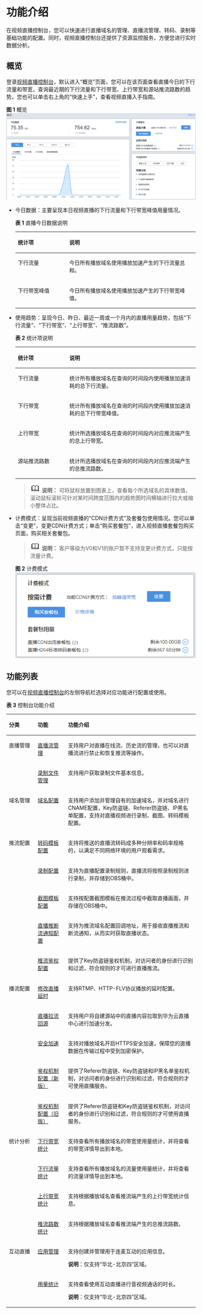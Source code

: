 # 功能介绍<a name="live010001"></a>

在视频直播控制台，您可以快速进行直播域名的管理、直播流管理、转码、录制等基础功能的配置。同时，视频直播控制台还提供了资源监控服务，方便您进行实时数据分析。

## 概览<a name="section1462915416513"></a>

登录[视频直播控制台](https://console.huaweicloud.com/live)，默认进入“概览”页面，您可以在该页面查看直播今日的下行流量和带宽，查询最近期的下行流量和下行带宽、上行带宽和源站推流路数的趋势。您也可以单击右上角的“快速上手”，查看视频直播入手指南。

**图 1**  概览<a name="fig39423817571"></a>  
![](figures/概览.png "概览")

-   今日数据：主要呈现本日视频直播的下行流量和下行带宽峰值用量情况。

    **表 1**  直播今日数据说明

    <a name="table68801454468"></a>
    <table><thead align="left"><tr id="row28819454466"><th class="cellrowborder" valign="top" width="28.449999999999996%" id="mcps1.2.3.1.1"><p id="p230171514414"><a name="p230171514414"></a><a name="p230171514414"></a>统计项</p>
    </th>
    <th class="cellrowborder" valign="top" width="71.55%" id="mcps1.2.3.1.2"><p id="p8308159418"><a name="p8308159418"></a><a name="p8308159418"></a>说明</p>
    </th>
    </tr>
    </thead>
    <tbody><tr id="row288124518462"><td class="cellrowborder" valign="top" width="28.449999999999996%" headers="mcps1.2.3.1.1 "><p id="p153014151942"><a name="p153014151942"></a><a name="p153014151942"></a>下行流量</p>
    </td>
    <td class="cellrowborder" valign="top" width="71.55%" headers="mcps1.2.3.1.2 "><p id="p73017151042"><a name="p73017151042"></a><a name="p73017151042"></a>今日所有播放域名使用播放加速产生的下行流量总和。</p>
    </td>
    </tr>
    <tr id="row988154584619"><td class="cellrowborder" valign="top" width="28.449999999999996%" headers="mcps1.2.3.1.1 "><p id="p1430141519419"><a name="p1430141519419"></a><a name="p1430141519419"></a>下行带宽峰值</p>
    </td>
    <td class="cellrowborder" valign="top" width="71.55%" headers="mcps1.2.3.1.2 "><p id="p43091510418"><a name="p43091510418"></a><a name="p43091510418"></a>今日所有播放域名使用播放加速产生的下行带宽峰值。</p>
    </td>
    </tr>
    </tbody>
    </table>

-   使用趋势：呈现今日、昨日、最近一周或一个月内的直播用量趋势，包括“下行流量“、“下行带宽“、“上行带宽”、“推流路数”。

    **表 2**  统计项说明

    <a name="table58182018817"></a>
    <table><thead align="left"><tr id="row28112014817"><th class="cellrowborder" valign="top" width="28.560000000000002%" id="mcps1.2.3.1.1"><p id="p5812201687"><a name="p5812201687"></a><a name="p5812201687"></a>统计项</p>
    </th>
    <th class="cellrowborder" valign="top" width="71.44%" id="mcps1.2.3.1.2"><p id="p14813201688"><a name="p14813201688"></a><a name="p14813201688"></a>说明</p>
    </th>
    </tr>
    </thead>
    <tbody><tr id="row88111201384"><td class="cellrowborder" valign="top" width="28.560000000000002%" headers="mcps1.2.3.1.1 "><p id="p14821120287"><a name="p14821120287"></a><a name="p14821120287"></a>下行流量</p>
    </td>
    <td class="cellrowborder" valign="top" width="71.44%" headers="mcps1.2.3.1.2 "><p id="p158282011817"><a name="p158282011817"></a><a name="p158282011817"></a>统计所有播放域名在查询的时间段内使用播放加速消耗的总下行流量。</p>
    </td>
    </tr>
    <tr id="row198215205818"><td class="cellrowborder" valign="top" width="28.560000000000002%" headers="mcps1.2.3.1.1 "><p id="p1982520785"><a name="p1982520785"></a><a name="p1982520785"></a>下行带宽</p>
    </td>
    <td class="cellrowborder" valign="top" width="71.44%" headers="mcps1.2.3.1.2 "><p id="p108210201183"><a name="p108210201183"></a><a name="p108210201183"></a>统计所有播放域名在查询的时间段内使用播放加速消耗的总下行带宽峰值。</p>
    </td>
    </tr>
    <tr id="row1782820383"><td class="cellrowborder" valign="top" width="28.560000000000002%" headers="mcps1.2.3.1.1 "><p id="p1482102012817"><a name="p1482102012817"></a><a name="p1482102012817"></a>上行带宽</p>
    </td>
    <td class="cellrowborder" valign="top" width="71.44%" headers="mcps1.2.3.1.2 "><p id="p48214201386"><a name="p48214201386"></a><a name="p48214201386"></a>统计所选播放域名在查询的时间段内对应推流端产生的总上行带宽。</p>
    </td>
    </tr>
    <tr id="row582182014812"><td class="cellrowborder" valign="top" width="28.560000000000002%" headers="mcps1.2.3.1.1 "><p id="p382192010817"><a name="p382192010817"></a><a name="p382192010817"></a>源站推流路数</p>
    </td>
    <td class="cellrowborder" valign="top" width="71.44%" headers="mcps1.2.3.1.2 "><p id="p482420586"><a name="p482420586"></a><a name="p482420586"></a>统计所选播放域名在查询的时间段内对应推流端产生的总推流路数。</p>
    </td>
    </tr>
    </tbody>
    </table>

    >![](public_sys-resources/icon-note.gif) **说明：** 
    >可将鼠标放置到图表上，查看每个所选域名的具体数值，滚动鼠标滚轮可针对某时间跨度范围内的趋势图时间横轴进行拉大或缩小整体占比。

-   计费模式：呈现当前视频直播的“CDN计费方式”及套餐包使用情况。您可以单击“变更”，变更CDN计费方式；单击“购买套餐包”，进入视频直播套餐包购买页面，购买相关套餐包。

    >![](public_sys-resources/icon-note.gif) **说明：** 
    >客户等级为V0和V1的账户暂不支持变更计费方式，只能按流量计费。

    **图 2**  计费模式<a name="fig71863338314"></a>  
    ![](figures/计费模式.png "计费模式")


## 功能列表<a name="section8779444192510"></a>

您可以在[视频直播控制台](https://console.huaweicloud.com/live)的左侧导航栏选择对应功能进行配置或使用。

**表 3**  控制台功能介绍

<a name="table1314017310316"></a>
<table><thead align="left"><tr id="row7140183143118"><th class="cellrowborder" valign="top" width="15.17%" id="mcps1.2.4.1.1"><p id="p1492681811015"><a name="p1492681811015"></a><a name="p1492681811015"></a>分类</p>
</th>
<th class="cellrowborder" valign="top" width="16.02%" id="mcps1.2.4.1.2"><p id="p1376351295518"><a name="p1376351295518"></a><a name="p1376351295518"></a>功能</p>
</th>
<th class="cellrowborder" valign="top" width="68.81%" id="mcps1.2.4.1.3"><p id="p3285191823517"><a name="p3285191823517"></a><a name="p3285191823517"></a>功能介绍</p>
</th>
</tr>
</thead>
<tbody><tr id="row13656122694"><td class="cellrowborder" rowspan="2" valign="top" width="15.17%" headers="mcps1.2.4.1.1 "><p id="p149266184100"><a name="p149266184100"></a><a name="p149266184100"></a>直播管理</p>
</td>
<td class="cellrowborder" valign="top" width="16.02%" headers="mcps1.2.4.1.2 "><p id="p1265612222918"><a name="p1265612222918"></a><a name="p1265612222918"></a><a href="直播流管理.md">直播流管理</a></p>
</td>
<td class="cellrowborder" valign="top" width="68.81%" headers="mcps1.2.4.1.3 "><p id="p186560221591"><a name="p186560221591"></a><a name="p186560221591"></a>支持用户对直播在线流、历史流的管理，也可以对直播流进行禁止和恢复推流等操作。</p>
</td>
</tr>
<tr id="row1941018201999"><td class="cellrowborder" valign="top" headers="mcps1.2.4.1.1 "><p id="p184113202093"><a name="p184113202093"></a><a name="p184113202093"></a><a href="管理录制文件.md">录制文件管理</a></p>
</td>
<td class="cellrowborder" valign="top" headers="mcps1.2.4.1.2 "><p id="p164121620595"><a name="p164121620595"></a><a name="p164121620595"></a>支持用户获取录制文件基本信息。</p>
</td>
</tr>
<tr id="row4140731173113"><td class="cellrowborder" valign="top" width="15.17%" headers="mcps1.2.4.1.1 "><p id="p7926918111017"><a name="p7926918111017"></a><a name="p7926918111017"></a>域名管理</p>
</td>
<td class="cellrowborder" valign="top" width="16.02%" headers="mcps1.2.4.1.2 "><p id="p1914011316316"><a name="p1914011316316"></a><a name="p1914011316316"></a><a href="添加域名.md">域名配置</a></p>
</td>
<td class="cellrowborder" valign="top" width="68.81%" headers="mcps1.2.4.1.3 "><p id="p3140831133115"><a name="p3140831133115"></a><a name="p3140831133115"></a>支持用户添加并管理自有的加速域名，并对域名进行CNAME配置，Key防盗链、Referer防盗链、IP黑名单配置，支持对直播视频进行录制、截图、转码模板配置。</p>
</td>
</tr>
<tr id="row031541431012"><td class="cellrowborder" rowspan="5" valign="top" width="15.17%" headers="mcps1.2.4.1.1 "><p id="p73151914141019"><a name="p73151914141019"></a><a name="p73151914141019"></a>推流配置</p>
</td>
<td class="cellrowborder" valign="top" width="16.02%" headers="mcps1.2.4.1.2 "><p id="p1129135191118"><a name="p1129135191118"></a><a name="p1129135191118"></a><a href="直播转码.md">转码模板配置</a></p>
</td>
<td class="cellrowborder" valign="top" width="68.81%" headers="mcps1.2.4.1.3 "><p id="p31293515116"><a name="p31293515116"></a><a name="p31293515116"></a>支持将推送的直播流转码成多种分辨率和码率规格的，以满足不同网络环境的用户观看需求。</p>
</td>
</tr>
<tr id="row1512614543111"><td class="cellrowborder" valign="top" headers="mcps1.2.4.1.1 "><p id="p44372861210"><a name="p44372861210"></a><a name="p44372861210"></a><a href="配置录制模板.md">录制配置</a></p>
</td>
<td class="cellrowborder" valign="top" headers="mcps1.2.4.1.2 "><p id="p643713810129"><a name="p643713810129"></a><a name="p643713810129"></a>支持为直播配置录制规则，直播流将按照录制规则进行录制，并存储到OBS桶中。</p>
</td>
</tr>
<tr id="row8815141412136"><td class="cellrowborder" valign="top" headers="mcps1.2.4.1.1 "><p id="p361193221317"><a name="p361193221317"></a><a name="p361193221317"></a><a href="直播截图.md">截图模板配置</a></p>
</td>
<td class="cellrowborder" valign="top" headers="mcps1.2.4.1.2 "><p id="p561153210134"><a name="p561153210134"></a><a name="p561153210134"></a>支持按配置截图模板在推流过程中截取直播画面，并存储在OBS桶中。</p>
</td>
</tr>
<tr id="row12548239191318"><td class="cellrowborder" valign="top" headers="mcps1.2.4.1.1 "><p id="p554803921311"><a name="p554803921311"></a><a name="p554803921311"></a><a href="开停播通知.md">直播推断流通知配置</a></p>
</td>
<td class="cellrowborder" valign="top" headers="mcps1.2.4.1.2 "><p id="p154873901315"><a name="p154873901315"></a><a name="p154873901315"></a>支持为推流域名配置回调地址，用于接收直播推流和断流通知，从而实时获取直播状态。</p>
</td>
</tr>
<tr id="row283004781315"><td class="cellrowborder" valign="top" headers="mcps1.2.4.1.1 "><p id="p1051019213144"><a name="p1051019213144"></a><a name="p1051019213144"></a><a href="推流鉴权.md">推流鉴权配置</a></p>
</td>
<td class="cellrowborder" valign="top" headers="mcps1.2.4.1.2 "><p id="p10510723143"><a name="p10510723143"></a><a name="p10510723143"></a>提供了Key防盗链鉴权机制，对访问者的身份进行识别和过滤，符合规则的才可进行直播推流。</p>
</td>
</tr>
<tr id="row1383901181012"><td class="cellrowborder" rowspan="5" valign="top" width="15.17%" headers="mcps1.2.4.1.1 "><p id="p8839151101017"><a name="p8839151101017"></a><a name="p8839151101017"></a>播流配置</p>
</td>
<td class="cellrowborder" valign="top" width="16.02%" headers="mcps1.2.4.1.2 "><p id="p118391511201018"><a name="p118391511201018"></a><a name="p118391511201018"></a><a href="直播延时.md">修改直播延时</a></p>
</td>
<td class="cellrowborder" valign="top" width="68.81%" headers="mcps1.2.4.1.3 "><p id="p12839311181015"><a name="p12839311181015"></a><a name="p12839311181015"></a>支持RTMP、HTTP-FLV协议播放的延时配置。</p>
</td>
</tr>
<tr id="row116151358164"><td class="cellrowborder" valign="top" headers="mcps1.2.4.1.1 "><p id="p136151251160"><a name="p136151251160"></a><a name="p136151251160"></a><a href="直播拉流回源.md">直播拉流回源</a></p>
</td>
<td class="cellrowborder" valign="top" headers="mcps1.2.4.1.2 "><p id="p76157514165"><a name="p76157514165"></a><a name="p76157514165"></a>支持用户将自建源站中的直播内容拉取到华为云直播中心进行加速分发。</p>
</td>
</tr>
<tr id="row168921301610"><td class="cellrowborder" valign="top" headers="mcps1.2.4.1.1 "><p id="p10892193131612"><a name="p10892193131612"></a><a name="p10892193131612"></a><a href="配置方法.md">安全加速</a></p>
</td>
<td class="cellrowborder" valign="top" headers="mcps1.2.4.1.2 "><p id="p1789213314167"><a name="p1789213314167"></a><a name="p1789213314167"></a>支持对播放域名开启HTTPS安全加速，保障您的直播数据在传输过程中受到加密保护。</p>
</td>
</tr>
<tr id="row2568115951512"><td class="cellrowborder" valign="top" headers="mcps1.2.4.1.1 "><p id="p165681591157"><a name="p165681591157"></a><a name="p165681591157"></a><a href="概述.md">鉴权机制配置（新版）</a></p>
</td>
<td class="cellrowborder" valign="top" headers="mcps1.2.4.1.2 "><p id="p356816592157"><a name="p356816592157"></a><a name="p356816592157"></a><span>提供了Referer防盗链、Key防盗链和IP黑名单鉴权机制，对访问者的身份进行识别和过滤，符合规则的才可使用直播服务。</span></p>
</td>
</tr>
<tr id="row18679714178"><td class="cellrowborder" valign="top" headers="mcps1.2.4.1.1 "><p id="p188671974174"><a name="p188671974174"></a><a name="p188671974174"></a><a href="概述-0.md">鉴权机制配置（旧版）</a></p>
</td>
<td class="cellrowborder" valign="top" headers="mcps1.2.4.1.2 "><p id="p986714717171"><a name="p986714717171"></a><a name="p986714717171"></a><span>提供了Referer防盗链和Key防盗链鉴权机制，对访问者的身份进行识别和过滤，符合规则的才可使用直播服务。</span></p>
</td>
</tr>
<tr id="row2078816194129"><td class="cellrowborder" rowspan="4" valign="top" width="15.17%" headers="mcps1.2.4.1.1 "><p id="p107887191127"><a name="p107887191127"></a><a name="p107887191127"></a>统计分析</p>
</td>
<td class="cellrowborder" valign="top" width="16.02%" headers="mcps1.2.4.1.2 "><p id="p14789131911218"><a name="p14789131911218"></a><a name="p14789131911218"></a><a href="下行带宽.md">下行带宽统计</a></p>
</td>
<td class="cellrowborder" valign="top" width="68.81%" headers="mcps1.2.4.1.3 "><p id="p478971981216"><a name="p478971981216"></a><a name="p478971981216"></a>支持查看所有播放域名的带宽使用量统计，并将查看的带宽详情导出到本地。</p>
</td>
</tr>
<tr id="row3796416141217"><td class="cellrowborder" valign="top" headers="mcps1.2.4.1.1 "><p id="p37973167124"><a name="p37973167124"></a><a name="p37973167124"></a><a href="下行流量.md">下行流量统计</a></p>
</td>
<td class="cellrowborder" valign="top" headers="mcps1.2.4.1.2 "><p id="p279761617127"><a name="p279761617127"></a><a name="p279761617127"></a>支持查看所有播放域名的流量使用量统计，并将查看的流量详情导出到本地。</p>
</td>
</tr>
<tr id="row37622144129"><td class="cellrowborder" valign="top" headers="mcps1.2.4.1.1 "><p id="p1676251411216"><a name="p1676251411216"></a><a name="p1676251411216"></a><a href="上行带宽.md">上行带宽统计</a></p>
</td>
<td class="cellrowborder" valign="top" headers="mcps1.2.4.1.2 "><p id="p4762111461217"><a name="p4762111461217"></a><a name="p4762111461217"></a>支持根据播放域名查看推流端产生的上行带宽统计信息。</p>
</td>
</tr>
<tr id="row19628512131212"><td class="cellrowborder" valign="top" headers="mcps1.2.4.1.1 "><p id="p262881271218"><a name="p262881271218"></a><a name="p262881271218"></a><a href="推流路数.md">推流路数统计</a></p>
</td>
<td class="cellrowborder" valign="top" headers="mcps1.2.4.1.2 "><p id="p7628121217126"><a name="p7628121217126"></a><a name="p7628121217126"></a>支持根据播放域名查看推流端产生的总推流路数。</p>
</td>
</tr>
<tr id="row15141153113119"><td class="cellrowborder" rowspan="2" valign="top" width="15.17%" headers="mcps1.2.4.1.1 "><p id="p892601817105"><a name="p892601817105"></a><a name="p892601817105"></a>互动直播</p>
</td>
<td class="cellrowborder" valign="top" width="16.02%" headers="mcps1.2.4.1.2 "><p id="p15141631143118"><a name="p15141631143118"></a><a name="p15141631143118"></a><a href="https://support.huaweicloud.com/iLive/live_11_00183.html" target="_blank" rel="noopener noreferrer">应用管理</a></p>
</td>
<td class="cellrowborder" valign="top" width="68.81%" headers="mcps1.2.4.1.3 "><p id="p63261128114317"><a name="p63261128114317"></a><a name="p63261128114317"></a><span>支持创建并管理用于连麦互动的应用信息。</span></p>
<p id="p313512448131"><a name="p313512448131"></a><a name="p313512448131"></a><strong id="b1362775171310"><a name="b1362775171310"></a><a name="b1362775171310"></a>说明</strong>：仅支持<span class="parmvalue" id="parmvalue710661911247"><a name="parmvalue710661911247"></a><a name="parmvalue710661911247"></a>“华北-北京四”</span>区域。</p>
</td>
</tr>
<tr id="row9817714342"><td class="cellrowborder" valign="top" headers="mcps1.2.4.1.1 "><p id="p178187193413"><a name="p178187193413"></a><a name="p178187193413"></a><a href="https://support.huaweicloud.com/iLive/live_11_00184.html" target="_blank" rel="noopener noreferrer">用量统计</a></p>
</td>
<td class="cellrowborder" valign="top" headers="mcps1.2.4.1.2 "><p id="p4818211349"><a name="p4818211349"></a><a name="p4818211349"></a>支持查看使用互动直播进行音视频通话的时长。</p>
<p id="p229247205113"><a name="p229247205113"></a><a name="p229247205113"></a><strong id="b330715835116"><a name="b330715835116"></a><a name="b330715835116"></a>说明</strong>：仅支持<span class="parmvalue" id="parmvalue430768115118"><a name="parmvalue430768115118"></a><a name="parmvalue430768115118"></a>“华北-北京四”</span>区域。</p>
</td>
</tr>
</tbody>
</table>

